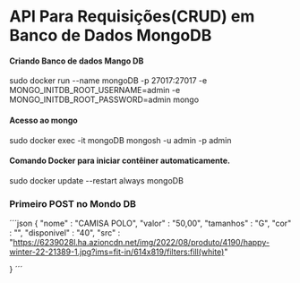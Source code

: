 # API Para Requisições(CRUD) em Banco de Dados MongoDB

#### Criando Banco de dados Mango DB

sudo docker run --name mongoDB -p 27017:27017 -e MONGO_INITDB_ROOT_USERNAME=admin -e MONGO_INITDB_ROOT_PASSWORD=admin mongo

#### Acesso ao mongo
sudo docker exec -it mongoDB mongosh -u admin -p admin

#### Comando Docker para iniciar contêiner automaticamente.

sudo docker update --restart always mongoDB

### Primeiro POST no Mondo DB

´´´json
{
    "nome" : "CAMISA POLO",
    "valor" : "50,00",
    "tamanhos" : "G",
    "cor" : "",
    "disponivel" : "40",
    "src" : "https://6239028l.ha.azioncdn.net/img/2022/08/produto/4190/happy-winter-22-21389-1.jpg?ims=fit-in/614x819/filters:fill(white)"
    
}
´´´